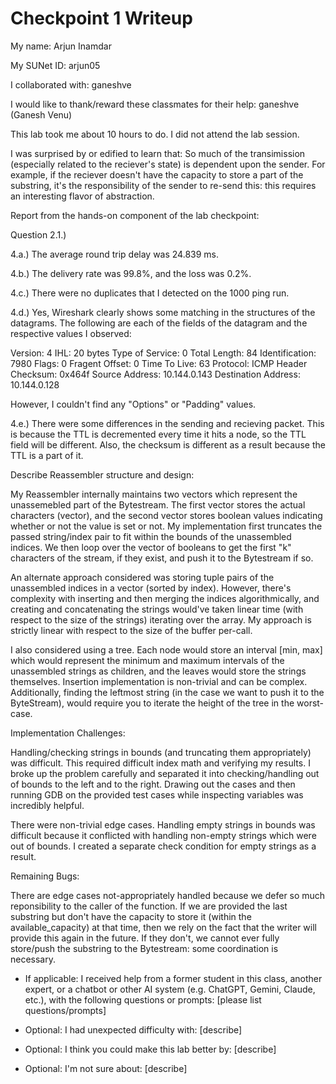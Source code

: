 Checkpoint 1 Writeup
====================

My name: Arjun Inamdar 

My SUNet ID: arjun05 

I collaborated with: ganeshve 

I would like to thank/reward these classmates for their help: ganeshve (Ganesh Venu) 

This lab took me about 10 hours to do. I did not attend the lab session.

I was surprised by or edified to learn that: So much of the transimission (especially 
related to the reciever's state) is dependent upon the sender. For example, if the
reciever doesn't have the capacity to store a part of the substring, it's the 
responsibility of the sender to re-send this: this requires an interesting 
flavor of abstraction. 

Report from the hands-on component of the lab checkpoint: 

Question 2.1.)

4.a.) The average round trip delay was 24.839 ms. 

4.b.) The delivery rate was 99.8%, and the loss was 0.2%. 

4.c.) There were no duplicates that I detected on the 1000 ping run.

4.d.) Yes, Wireshark clearly shows some matching in the structures of the datagrams. 
The following are each of the fields of the datagram and the respective values I
observed: 

Version: 4
IHL: 20 bytes
Type of Service: 0
Total Length: 84
Identification: 7980
Flags: 0
Fragent Offset: 0
Time To Live: 63
Protocol: ICMP
Header Checksum: 0x464f
Source Address: 10.144.0.143
Destination Address: 10.144.0.128

However, I couldn't find any "Options" or "Padding" values.

4.e.) There were some differences in the sending and recieving packet. This is because
the TTL is decremented every time it hits a node, so the TTL field will be different. Also, 
the checksum is different as a result because the TTL is a part of it. 

Describe Reassembler structure and design: 

My Reassembler internally maintains two vectors which represent the unassemebled
part of the Bytestream. The first vector stores the actual characters (vector<char>), 
and the second vector stores boolean values indicating whether or not the value is 
set or not. My implementation first truncates the passed string/index pair to fit 
within the bounds of the unassembled indices. We then loop over the vector of booleans
to get the first "k" characters of the stream, if they exist, and push it to the 
Bytestream if so. 

An alternate approach considered was storing tuple pairs of the unassembled indices in a
vector (sorted by index). However, there's complexity with inserting and then merging the
indices algorithmically, and creating and concatenating the strings would've taken linear time
(with respect to the size of the strings) iterating over the array. My approach is strictly linear
with respect to the size of the buffer per-call.

I also considered using a tree. Each node would store an interval [min, max] which would represent
the minimum and maximum intervals of the unassembled strings as children, and the leaves would store
the strings themselves. Insertion implementation is non-trivial and can be complex. Additionally, 
finding the leftmost string (in the case we want to push it to the ByteStream), would require you to
iterate the height of the tree in the worst-case. 

Implementation Challenges:

Handling/checking strings in bounds (and truncating them appropriately) was difficult. This required 
difficult index math and verifying my results. I broke up the problem carefully and separated it into
checking/handling out of bounds to the left and to the right. Drawing out the cases and then running GDB
on the provided test cases while inspecting variables was incredibly helpful. 

There were non-trivial edge cases. Handling empty strings in bounds was difficult because it conflicted
with handling non-empty strings which were out of bounds. I created a separate check condition for 
empty strings as a result. 

Remaining Bugs:

There are edge cases not-appropriately handled because we defer so much reponsibility to the caller
of the function. If we are provided the last substring but don't have the capacity to store it (within 
the available_capacity) at that time, then we rely on the fact that the writer will provide this again
in the future. If they don't, we cannot ever fully store/push the substring to the Bytestream: some
coordination is necessary.


- If applicable: I received help from a former student in this class,
  another expert, or a chatbot or other AI system (e.g. ChatGPT,
  Gemini, Claude, etc.), with the following questions or prompts:
  [please list questions/prompts]

- Optional: I had unexpected difficulty with: [describe]

- Optional: I think you could make this lab better by: [describe]

- Optional: I'm not sure about: [describe]
